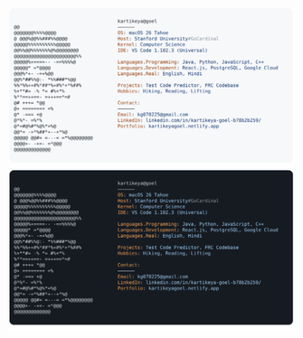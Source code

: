 <p>
  <img src="light_mode.svg" alt="Light mode image" class="light-mode-img" />
  <img src="dark_mode.svg" alt="Dark mode image" class="dark-mode-img" />
</p>
